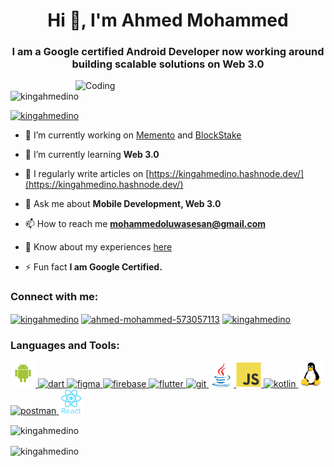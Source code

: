 <h1 align="center">Hi 👋, I'm Ahmed Mohammed</h1>
<h3 align="center">I am a Google certified Android Developer now working around building scalable solutions on Web 3.0</h3>
<img align="right" alt="Coding" width="400" src="https://i.giphy.com/media/qgQUggAC3Pfv687qPC/giphy.webp"/>

<p align="left"> <img src="https://komarev.com/ghpvc/?username=kingahmedino&label=Profile%20views&color=0e75b6&style=flat" alt="kingahmedino" /> </p>

<p align="left"> <a href="https://twitter.com/kingahmedino" target="blank"><img src="https://img.shields.io/twitter/follow/kingahmedino?logo=twitter&style=for-the-badge" alt="kingahmedino" /></a> </p>

- 🔭 I’m currently working on [Memento](https://github.com/kingahmedino/memento) and [BlockStake](https://github.com/kingahmedino/block-stake-ui)

- 🌱 I’m currently learning **Web 3.0**

- 📝 I regularly write articles on [https://kingahmedino.hashnode.dev/](https://kingahmedino.hashnode.dev/)

- 💬 Ask me about **Mobile Development, Web 3.0**

- 📫 How to reach me **mohammedoluwasesan@gmail.com**

- 📄 Know about my experiences [here](https://drive.google.com/drive/folders/1NdZ7rG6WEoini8Jsfg5CFKLCARDOq4if?usp=sharing)

- ⚡ Fun fact **I am Google Certified.**

<h3 align="left">Connect with me:</h3>
<p align="left">
<a href="https://twitter.com/kingahmedino" target="blank"><img align="center" src="https://raw.githubusercontent.com/rahuldkjain/github-profile-readme-generator/master/src/images/icons/Social/twitter.svg" alt="kingahmedino" height="30" width="40" /></a>
<a href="https://linkedin.com/in/ahmed-mohammed-573057113" target="blank"><img align="center" src="https://raw.githubusercontent.com/rahuldkjain/github-profile-readme-generator/master/src/images/icons/Social/linked-in-alt.svg" alt="ahmed-mohammed-573057113" height="30" width="40" /></a>
<a href="https://instagram.com/kingahmedino" target="blank"><img align="center" src="https://raw.githubusercontent.com/rahuldkjain/github-profile-readme-generator/master/src/images/icons/Social/instagram.svg" alt="kingahmedino" height="30" width="40" /></a>
</p>

<h3 align="left">Languages and Tools:</h3>
<p align="left"> <a href="https://developer.android.com" target="_blank" rel="noreferrer"> <img src="https://raw.githubusercontent.com/devicons/devicon/master/icons/android/android-original-wordmark.svg" alt="android" width="40" height="40"/> </a> <a href="https://dart.dev" target="_blank" rel="noreferrer"> <img src="https://www.vectorlogo.zone/logos/dartlang/dartlang-icon.svg" alt="dart" width="40" height="40"/> </a> <a href="https://www.figma.com/" target="_blank" rel="noreferrer"> <img src="https://www.vectorlogo.zone/logos/figma/figma-icon.svg" alt="figma" width="40" height="40"/> </a> <a href="https://firebase.google.com/" target="_blank" rel="noreferrer"> <img src="https://www.vectorlogo.zone/logos/firebase/firebase-icon.svg" alt="firebase" width="40" height="40"/> </a> <a href="https://flutter.dev" target="_blank" rel="noreferrer"> <img src="https://www.vectorlogo.zone/logos/flutterio/flutterio-icon.svg" alt="flutter" width="40" height="40"/> </a> <a href="https://git-scm.com/" target="_blank" rel="noreferrer"> <img src="https://www.vectorlogo.zone/logos/git-scm/git-scm-icon.svg" alt="git" width="40" height="40"/> </a> <a href="https://www.java.com" target="_blank" rel="noreferrer"> <img src="https://raw.githubusercontent.com/devicons/devicon/master/icons/java/java-original.svg" alt="java" width="40" height="40"/> </a> <a href="https://developer.mozilla.org/en-US/docs/Web/JavaScript" target="_blank" rel="noreferrer"> <img src="https://raw.githubusercontent.com/devicons/devicon/master/icons/javascript/javascript-original.svg" alt="javascript" width="40" height="40"/> </a> <a href="https://kotlinlang.org" target="_blank" rel="noreferrer"> <img src="https://www.vectorlogo.zone/logos/kotlinlang/kotlinlang-icon.svg" alt="kotlin" width="40" height="40"/> </a> <a href="https://www.linux.org/" target="_blank" rel="noreferrer"> <img src="https://raw.githubusercontent.com/devicons/devicon/master/icons/linux/linux-original.svg" alt="linux" width="40" height="40"/> </a> <a href="https://postman.com" target="_blank" rel="noreferrer"> <img src="https://www.vectorlogo.zone/logos/getpostman/getpostman-icon.svg" alt="postman" width="40" height="40"/> </a> <a href="https://reactjs.org/" target="_blank" rel="noreferrer"> <img src="https://raw.githubusercontent.com/devicons/devicon/master/icons/react/react-original-wordmark.svg" alt="react" width="40" height="40"/> </a> </p>

<p><img align="center" src="https://github-readme-stats.vercel.app/api/top-langs?username=kingahmedino&show_icons=true&locale=en&layout=compact" alt="kingahmedino" /></p>

<p><img align="center" src="https://github-readme-streak-stats.herokuapp.com/?user=kingahmedino&" alt="kingahmedino" /></p>
